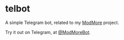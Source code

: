 # telbot
A simple Telegram bot, related to my [ModMore](https://github.com/Alex-Loca/ModMore) project. 

Try it out on Telegram, at [@ModMoreBot](t.me/ModMoreBot).
